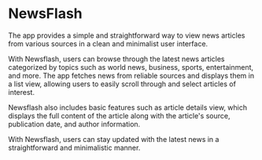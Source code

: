 # NewsFlash

The app provides a simple and straightforward way to view news articles from various sources in a clean and minimalist user interface.

With Newsflash, users can browse through the latest news articles categorized by topics such as world news, business, sports, entertainment, and more. The app fetches news from reliable sources and displays them in a list view, allowing users to easily scroll through and select articles of interest.

Newsflash also includes basic features such as article details view, which displays the full content of the article along with the article's source, publication date, and author information. 

With Newsflash, users can stay updated with the latest news in a straightforward and minimalistic manner.
